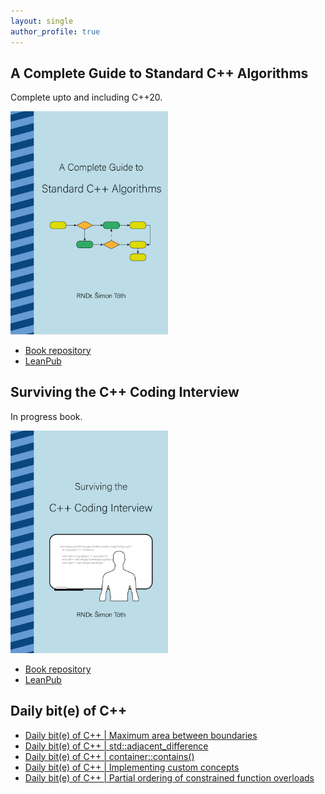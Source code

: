 ```yaml
---
layout: single
author_profile: true
---
```


## A Complete Guide to Standard C++ Algorithms

Complete upto and including C++20.

[<img src="assets/images/book_algorithms_cover.png" width="50%">](https://leanpub.com/cpp-algorithms-guide)

- [Book repository](https://github.com/HappyCerberus/book-cpp-algorithms)
- [LeanPub](https://leanpub.com/cpp-algorithms-guide)

## Surviving the C++ Coding Interview

In progress book.

[<img src="assets/images/book_coding_interview_cover.png" width="50%">](https://leanpub.com/cpp-coding-interview)

- [Book repository](https://leanpub.com/cpp-coding-interview)
- [LeanPub](https://leanpub.com/cpp-coding-interview)

## Daily bit(e) of C++

<ul>
<!-- SUBSTACK:START --><li><a href="https://simontoth.substack.com/p/daily-bite-of-c-maximum-area-between">Daily bit&lpar;e&rpar; of C++ | Maximum area between boundaries</a></li><li><a href="https://simontoth.substack.com/p/daily-bite-of-c-stdadjacent_difference">Daily bit&lpar;e&rpar; of C++ | std::adjacent_difference</a></li><li><a href="https://simontoth.substack.com/p/daily-bite-of-c-containercontains">Daily bit&lpar;e&rpar; of C++ | container::contains&lpar;&rpar;</a></li><li><a href="https://simontoth.substack.com/p/daily-bite-of-c-implementing-custom-68b">Daily bit&lpar;e&rpar; of C++ | Implementing custom concepts</a></li><li><a href="https://simontoth.substack.com/p/daily-bite-of-c-partial-ordering">Daily bit&lpar;e&rpar; of C++ | Partial ordering of constrained function overloads</a></li><!-- SUBSTACK:END -->
</ul>